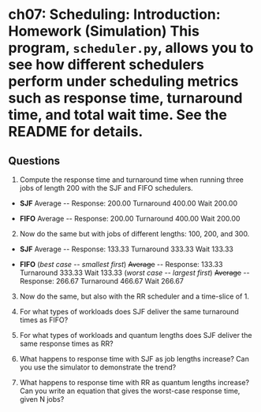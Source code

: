 # ch07: Scheduling: Introduction: Homework (Simulation) This program, `scheduler.py`, allows you to see how different schedulers perform under scheduling metrics such as response time, turnaround time, and total wait time. See the README for details.

## Questions

1. Compute the response time and turnaround time when running three jobs of length 200 with the SJF and FIFO schedulers.

- **SJF** Average -- Response: 200.00  Turnaround 400.00  Wait 200.00

- **FIFO** Average -- Response: 200.00  Turnaround 400.00  Wait 200.00

2. Now do the same but with jobs of different lengths: 100, 200, and 300.

- **SJF** Average -- Response: 133.33  Turnaround 333.33  Wait 133.33

- **FIFO** (*best case -- smallest first*) ~~Average~~ -- Response: 133.33  Turnaround 333.33  Wait 133.33 (*worst case -- largest first*) ~~Average~~ -- Response: 266.67  Turnaround 466.67  Wait 266.67

3. Now do the same, but also with the RR scheduler and a time-slice of 1.

4. For what types of workloads does SJF deliver the same turnaround times as FIFO?

5. For what types of workloads and quantum lengths does SJF deliver the same response times as RR?

6. What happens to response time with SJF as job lengths increase? Can you use the simulator to demonstrate the trend?

7. What happens to response time with RR as quantum lengths increase? Can you write an equation that gives the worst-case response time, given N jobs?
